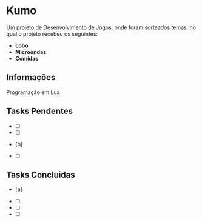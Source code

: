 # **Kumo**

Um projeto de Desenvolvimento de Jogos, onde foram sorteados temas, no qual o projeto recebeu os seguintes:

* **Lobo**
* **Microondas**
* **Comidas**

## **Informações**
Programação em Lua

## **Tasks Pendentes**
- [ ]
- [ ] 
- [b] 
- [ ] 


## **Tasks Concluidas**
- [a]
- [ ] 
- [ ] 
- [ ] 

